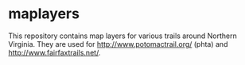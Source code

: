 # maplayers

This repository contains map layers for various trails around Northern Virginia. They are used for http://www.potomactrail.org/ (phta) and http://www.fairfaxtrails.net/.

